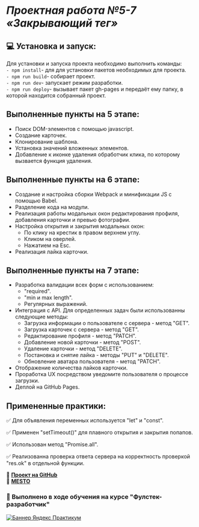 # ***Проектная работа №5-7 «Закрывающий тег»***

##  :computer: Установка и запуск:
Для установки и запуска проекта необходимо выполнить команды:  
    ```- npm install```- для для установки пакетов необходимых для проекта.  
    ```- npm run build```- собирает проект.  
    ```- npm run dev```- запускает режим разработки.  
    ```- npm run deploy```- вызывает пакет gh-pages и передаёт ему папку, в которой находится собранный проект.


## Выполненные пункты на 5 этапе:
* Поиск DOM-элементов с помощью javascript.
* Создание карточек.
* Клонирование шаблона.
* Установка значений вложенных элементов.
* Добавление к иконке удаления обработчик клика, по которому вызвается функция удаления.

## Выполненные пункты на 6 этапе:
* Создание и настройка сборки Webpack и минификации JS с помощью Babel.
* Разделение кода на модули.
* Реализация работы модальных окон редактирования профиля, добавления карточки и превью фотографии.
* Настройка открытия и закрытия модальных окон: 
    - По клику на крестик в правом верхнем углу.
    - Кликом на оверлей.
    - Нажатием на Esc.
* Реализация лайка карточки.

## Выполненные пункты на 7 этапе:
- Разработка валидации всех форм с использованием:
    - "required".
    - "min и max length".
    - Регулярных выражений.
- Интеграция с API. Для определенных задач были использованны следующие методы:
    - Загрузка информации о пользователе с сервера - метод "GET".
    - Загрузка карточек с сервера - метод "GET".
    - Редактирование профиля - метод "PATCH".
    - Добавление новой карточки - метод "POST".
    - Удаление карточки - метод "DELETE".
    - Постановка и снятие лайка - методы "PUT" и "DELETE".
    - Обновление аватара пользователя - метод "PATCH".
- Отображение количества лайков карточки.
- Проработка UX посредством уведомите пользователя о процессе загрузки.
- Деплой на GitHub Pages.

## Примененные практики:
:white_check_mark: Для объявления переменных используется "let" и "const".

:white_check_mark: Применен "setTimeout()" для плавного открытия и закрытия попапов.

:white_check_mark: Использован метод "Promise.all".

:white_check_mark: Реализованна проверка ответа сервера на корректность проверкой "res.ok" в отдельной функции.

:link: <u>**[Проект на GitHub](https://github.com/Chersi/mesto-project-ff)</u>**  
:link: <u>**[MESTO](https://chersi.github.io/mesto-project-ff/)</u>**

### :book: Выполнено в ходе обучения на курсе "Фулстек-разработчик"
[![Баннер Яндекс Практикум](https://i.pinimg.com/736x/c7/a2/e1/c7a2e1cc33998b9baf5d974490086ee8.jpg "По ссылке все доступные курсы Практикума")](https://practicum.yandex.ru/referrals/?ref_code=gAAAAABoYQ_eKoertBLBPddzVr2ViPu-YV9FR0ddZZM0n9uiTm1YKWXpFJ77n6wvt4uQTR2iYDH7VLOVVE5jFruO987np6PxXw%3D%3D)